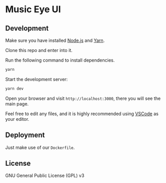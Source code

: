 # Music Eye UI

## Development

Make sure you have installed [Node.js](https://nodejs.org/) and [Yarn](https://yarnpkg.com/).

Clone this repo and enter into it.

Run the following command to install dependencies.

```bash
yarn
```

Start the development server:

```bash
yarn dev
```

Open your browser and visit `http://localhost:3000`, there you will see the main page.

Feel free to edit any files, and it is highly recommended using [VSCode](https://code.visualstudio.com/) as your editor.

## Deployment

Just make use of our `Dockerfile`.

## License

GNU General Public License (GPL) v3
